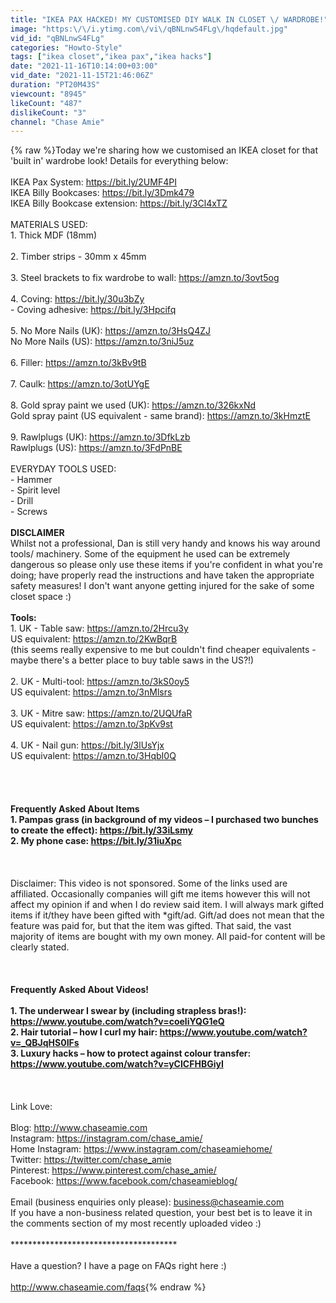 ```yaml
---
title: "IKEA PAX HACKED! MY CUSTOMISED DIY WALK IN CLOSET \/ WARDROBE!"
image: "https:\/\/i.ytimg.com\/vi\/qBNLnwS4FLg\/hqdefault.jpg"
vid_id: "qBNLnwS4FLg"
categories: "Howto-Style"
tags: ["ikea closet","ikea pax","ikea hacks"]
date: "2021-11-16T10:14:00+03:00"
vid_date: "2021-11-15T21:46:06Z"
duration: "PT20M43S"
viewcount: "8945"
likeCount: "487"
dislikeCount: "3"
channel: "Chase Amie"
---
```

{% raw %}Today we're sharing how we customised an IKEA closet for that 'built in' wardrobe look! Details for everything below:<br /><br />IKEA Pax System: <a rel="nofollow" target="blank" href="https://bit.ly/2UMF4PI">https://bit.ly/2UMF4PI</a><br />IKEA Billy Bookcases: <a rel="nofollow" target="blank" href="https://bit.ly/3Dmk479">https://bit.ly/3Dmk479</a><br />IKEA Billy Bookcase extension: <a rel="nofollow" target="blank" href="https://bit.ly/3Cl4xTZ">https://bit.ly/3Cl4xTZ</a><br /><br />MATERIALS USED:<br />1. Thick MDF (18mm)<br /><br />2. Timber strips - 30mm x 45mm<br /><br />3. Steel brackets to fix wardrobe to wall: <a rel="nofollow" target="blank" href="https://amzn.to/3ovt5og">https://amzn.to/3ovt5og</a><br /><br />4. Coving: <a rel="nofollow" target="blank" href="https://bit.ly/30u3bZy">https://bit.ly/30u3bZy</a><br />- Coving adhesive: <a rel="nofollow" target="blank" href="https://bit.ly/3Hpcifq">https://bit.ly/3Hpcifq</a><br /><br />5. No More Nails (UK): <a rel="nofollow" target="blank" href="https://amzn.to/3HsQ4ZJ">https://amzn.to/3HsQ4ZJ</a><br />No More Nails (US): <a rel="nofollow" target="blank" href="https://amzn.to/3niJ5uz">https://amzn.to/3niJ5uz</a><br /><br />6. Filler: <a rel="nofollow" target="blank" href="https://amzn.to/3kBv9tB">https://amzn.to/3kBv9tB</a><br /><br />7. Caulk: <a rel="nofollow" target="blank" href="https://amzn.to/3otUYgE">https://amzn.to/3otUYgE</a><br /><br />8. Gold spray paint we used (UK): <a rel="nofollow" target="blank" href="https://amzn.to/326kxNd">https://amzn.to/326kxNd</a><br />Gold spray paint (US equivalent - same brand): <a rel="nofollow" target="blank" href="https://amzn.to/3kHmztE">https://amzn.to/3kHmztE</a><br /><br />9. Rawlplugs (UK): <a rel="nofollow" target="blank" href="https://amzn.to/3DfkLzb">https://amzn.to/3DfkLzb</a><br />Rawlplugs (US): <a rel="nofollow" target="blank" href="https://amzn.to/3FdPnBE">https://amzn.to/3FdPnBE</a><br /><br />EVERYDAY TOOLS USED:<br />- Hammer<br />- Spirit level<br />- Drill<br />- Screws <br /><br />****DISCLAIMER****<br />Whilst not a professional, Dan is still very handy and knows his way around tools/ machinery. Some of the equipment he used can be extremely dangerous so please only use these items if you're confident in what you're doing; have properly read the instructions and have taken the appropriate safety measures! I don't want anyone getting injured for the sake of some closet space :)<br /><br />**Tools:**<br />1. UK - Table saw: <a rel="nofollow" target="blank" href="https://amzn.to/2Hrcu3y">https://amzn.to/2Hrcu3y</a><br />US equivalent: <a rel="nofollow" target="blank" href="https://amzn.to/2KwBqrB">https://amzn.to/2KwBqrB</a><br />(this seems really expensive to me but couldn't find cheaper equivalents - maybe there's a better place to buy table saws in the US?!)<br /><br />2. UK - Multi-tool: <a rel="nofollow" target="blank" href="https://amzn.to/3kS0oy5">https://amzn.to/3kS0oy5</a><br />US equivalent: <a rel="nofollow" target="blank" href="https://amzn.to/3nMlsrs">https://amzn.to/3nMlsrs</a><br /><br />3. UK - Mitre saw: <a rel="nofollow" target="blank" href="https://amzn.to/2UQUfaR">https://amzn.to/2UQUfaR</a><br />US equivalent: <a rel="nofollow" target="blank" href="https://amzn.to/3pKv9st">https://amzn.to/3pKv9st</a><br /><br />4. UK - Nail gun: <a rel="nofollow" target="blank" href="https://bit.ly/3lUsYjx">https://bit.ly/3lUsYjx</a><br />US equivalent: <a rel="nofollow" target="blank" href="https://amzn.to/3HqbI0Q">https://amzn.to/3HqbI0Q</a><br /><br /><br />**************************************<br /><br />**Frequently Asked About Items**<br />1. Pampas grass (in background of my videos – I purchased two bunches to create the effect): <a rel="nofollow" target="blank" href="https://bit.ly/33iLsmy">https://bit.ly/33iLsmy</a> <br />2. My phone case: <a rel="nofollow" target="blank" href="https://bit.ly/31iuXpc">https://bit.ly/31iuXpc</a> <br /><br />**************************************<br /><br />Disclaimer: This video is not sponsored. Some of the links used are affiliated. Occasionally companies will gift me items however this will not affect my opinion if and when I do review said item. I will always mark gifted items if it/they have been gifted with *gift/ad. Gift/ad does not mean that the feature was paid for, but that the item was gifted. That said, the vast majority of items are bought with my own money. All paid-for content will be clearly stated.<br /><br />**************************************<br /><br />Frequently Asked About Videos!<br /><br />1. The underwear I swear by (including strapless bras!): <a rel="nofollow" target="blank" href="https://www.youtube.com/watch?v=coeliYQG1eQ">https://www.youtube.com/watch?v=coeliYQG1eQ</a><br />2. Hair tutorial – how I curl my hair: <a rel="nofollow" target="blank" href="https://www.youtube.com/watch?v=_QBJqHS0IFs">https://www.youtube.com/watch?v=_QBJqHS0IFs</a><br />3. Luxury hacks – how to protect against colour transfer: <a rel="nofollow" target="blank" href="https://www.youtube.com/watch?v=yCICFHBGiyI">https://www.youtube.com/watch?v=yCICFHBGiyI</a><br /><br />**************************************<br /><br />Link Love:<br /> <br />Blog: <a rel="nofollow" target="blank" href="http://www.chaseamie.com">http://www.chaseamie.com</a><br />Instagram: <a rel="nofollow" target="blank" href="https://instagram.com/chase_amie/">https://instagram.com/chase_amie/</a><br />Home Instagram: <a rel="nofollow" target="blank" href="https://www.instagram.com/chaseamiehome/">https://www.instagram.com/chaseamiehome/</a> <br />Twitter: <a rel="nofollow" target="blank" href="https://twitter.com/chase_amie">https://twitter.com/chase_amie</a><br />Pinterest: <a rel="nofollow" target="blank" href="https://www.pinterest.com/chase_amie/">https://www.pinterest.com/chase_amie/</a><br />Facebook: <a rel="nofollow" target="blank" href="https://www.facebook.com/chaseamieblog/">https://www.facebook.com/chaseamieblog/</a><br /><br />Email (business enquiries only please): business@chaseamie.com<br />If you have a non-business related question, your best bet is to leave it in the comments section of my most recently uploaded video :) <br /><br />**************************************<br /><br />Have a question? I have a page on FAQs right here :)<br /><br /><a rel="nofollow" target="blank" href="http://www.chaseamie.com/faqs">http://www.chaseamie.com/faqs</a>{% endraw %}
